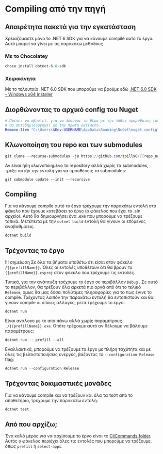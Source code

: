# Compiling από την πηγή

## Απαιρέτητα πακετά για την εγκατάσταση

Χρειαζόμαστε μόνο το .NET 6 SDK για να κάνουμε compile αυτό το έργο.  Αυτό μπορεί να γίνει με τις παρακάτω μεθόδους

### Με το Chocolatey
```powershell
choco install dotnet-6.0-sdk
```

### Χειροκίνητα
Με το τελευταίο .NET 6.0 SDK που μπορούμε να βρούμε εδώ  [.NET 6.0 SDK - Windows x64 Installer](https://download.visualstudio.microsoft.com/download/pr/deb4711b-7bbc-4afa-8884-9f2b964797f2/fb603c451b2a6e0a2cb5372d33ed68b9/dotnet-sdk-6.0.300-win-x64.exe)

## Διορθώνοντας το αρχικό config του Nuget 

```powershell
# Πρέπει να σβηστεί, για να λύσουμε το θέμα με την λάθος προρύθμιση του Buget.  
# Θα αυτόδημιουργηθεί με την πρώτη εκτέλεση.
Remove-Item "C:\Users\$Env:USERNAME\AppData\Roaming\NuGet\nuget.config"
```

## Κλωνοποίηση του repo και των submodules

```powershell
git clone --recurse-submodules -j8 https://github.com/tpill90/{{repo_name}}.git
```
Αν είναι ήδη κλωνοποιημένο το repository αλλά χωρίς τα submodules, τρέξε αυτήν την εντολή για να προσθέσεις τα submodules:
```
git submodule update --init --recursive
```

## Compiling

Για να κάνουμε compile αυτό το έργο τρέχουμε την παρακάτω εντολή στο φάκελο που έχουμε κατεβάσει το έργο (ο φάκελος που έχει το .sln αρχείο).  Αυτό θα δημιουργήσει ένα .exe που μπορούμε να τρέξουμε τοπικά. Μετέπειτα με την `dotnet build` εντολή θα γίνουν οι επόμενες αναβαθμίσεις.

```powershell
dotnet build
```

## Τρέχοντας το έργο

!!! σημείωση
    Σε όλα τα βήματα υποθέτω ότι είσαι στον φάκελο `/{{prefillName}}`.  Όλες οι εντολές υποθέτουν ότι θα βρουν το `{{prefillName}}.csproj` στον φάκελο που τρέχουμε τις εντολές.

Τυπικά, για την ανάπτυξη τρέχουμε το έργο σε περιβάλλον `Debug` .  Σε αυτό το περιβάλλον, θα τρέξουν όλα αρκετά πιο αργά από ότι το τελικό `Release`, όμως θα μας δόσει πολύτιμες πληροφορίες για το πως έγινε το compile.  Τρέχοντας λοιπόν την παρακάτω εντολή θα εντοπιστούν και θα γίνουν compile οι όποιες αλλαγές, μετά τρέχουμε το έργο:
```powershell
dotnet run
```

Είναι ανάλογο με το από πάνω αλλά χωρίς παραμέτρους `./{{prefillName}}.exe`. Οπότε τρέχουμε αυτό αν θέλουμε να βάλουμε παραμέτρους:
```powershell
dotnet run -- prefill --all
```

Εναλλακτικά, μπορούμε να τρέξουμε το έργο με πλήρη ταχύτητα και με όλες τις βελτιστοποιήσεις ενεργές, βάζοντας το `--configuration Release` flag:
```powershell
dotnet run --configuration Release
```

## Τρέχοντας δοκιμαστικές μονάδες

Για να κάνουμε compile και να τρέξουν και όλα τα τεστ από το αποθετήριο, τρέχουμε την παρακάτω εντολή:
```powershell
dotnet test
```

## Από που αρχίζω;

Ένα καλό μέρος για να αρχίσουμε το έργο είναι το [CliCommands folder](https://github.com/tpill90/{{repo_name}}/tree/master/{{prefillName}}/CliCommands).  Αυτός ο φάκελος περιέχει όλες τις εντολές που μπορούμε να τρέξουμε, όπως `prefill` ή `select-apps`.  
